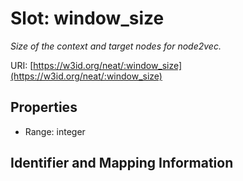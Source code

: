# Slot: window_size
_Size of the context and target nodes for node2vec._


URI: [https://w3id.org/neat/:window_size](https://w3id.org/neat/:window_size)



<!-- no inheritance hierarchy -->


## Properties

 * Range: integer



## Identifier and Mapping Information





